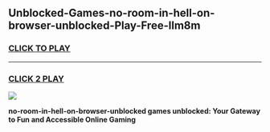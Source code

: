 
## Unblocked-Games-no-room-in-hell-on-browser-unblocked-Play-Free-llm8m
<h3>
<a href="https://premium76.site?title=no-room-in-hell-on-browser-unblocked&ref=18A1">CLICK TO PLAY</a></h3>
<hr>

<h3>
<a href="https://premium76.site?title=no-room-in-hell-on-browser-unblocked&ref=18A1">CLICK 2 PLAY</a>
  
</h3>

<a href="https://premium76.site?title=no-room-in-hell-on-browser-unblocked&ref=18A1"><img src="https://clearcache.store/games.png"></a>


**no-room-in-hell-on-browser-unblocked games unblocked: Your Gateway to Fun and Accessible Online Gaming**
